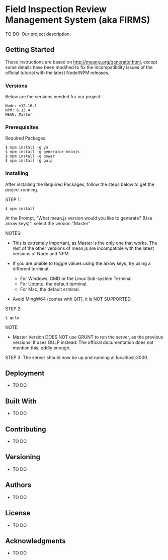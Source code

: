 # Field Inspection Review Management System (aka FIRMS)

TO DO: Our project description. 

## Getting Started

These instructions are based on http://meanjs.org/generator.html, except some details have been modified to fix the incompatibility issues of the official tutorial with the latest Node/NPM releases.

### Versions

Below are the versions needed for our project:

```
Node: v12.16.1
NPM: 6.13.4
MEAN: Master
```

### Prerequisites

Required Packages:

```
$ npm install -g yo
$ npm install -g generator-meanjs
$ npm install -g bower
$ npm install -g gulp
```

### Installing

After installing the Required Packages, follow the steps below to get the project running. 

STEP 1:

```
$ npm install
```
At the Prompt, "What mean.js version would you like to generate? (Use arrow keys)", select the version "Master"

NOTES: 
- This is extremely important, as Master is the only one that works. The rest of the other versions of mean.js are incompatible with the latest versions of Node and NPM.

- If you are unable to toggle values using the arrow keys, try using a different terminal. 
    - For Windows, CMD or the Linux Sub-system Terminal.
    - For Ubuntu, the default terminal.
    - For Mac, the default erminal.
- Avoid MingW64 (comes with GIT), it is NOT SUPPORTED.

STEP 2:

```
$ gulp
```
NOTE:
- Master Version DOES NOT use GRUNT to run the server, as the previous versions! It uses GULP instead. The official documentation does not mention this, oddly enough.

STEP 3:
The server should now be up and running at localhost:3000.

## Deployment

* TO DO

## Built With

* TO DO

## Contributing

* TO DO

## Versioning

* TO DO

## Authors

* TO DO

## License

* TO DO

## Acknowledgments

* TO DO
